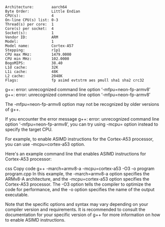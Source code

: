 ```
Architecture:        aarch64
Byte Order:          Little Endian
CPU(s):              4
On-line CPU(s) list: 0-3
Thread(s) per core:  1
Core(s) per socket:  4
Socket(s):           1
Vendor ID:           ARM
Model:               1
Model name:          Cortex-A57
Stepping:            r1p1
CPU max MHz:         1479.0000
CPU min MHz:         102.0000
BogoMIPS:            38.40
L1d cache:           32K
L1i cache:           48K
L2 cache:            2048K
Flags:               fp asimd evtstrm aes pmull sha1 sha2 crc32
```


g++: error: unrecognized command line option ‘-mfpu=neon-fp-armv8’
g++: error: unrecognized command line option ‘-mfpu=neon-fp-armv8’



The -mfpu=neon-fp-armv8 option may not be recognized by older versions of g++.

If you encounter the error message g++: error: unrecognized command line option ‘-mfpu=neon-fp-armv8’, you can try using -mcpu= option instead to specify the target CPU.

For example, to enable ASIMD instructions for the Cortex-A53 processor, you can use -mcpu=cortex-a53 option.

Here's an example command line that enables ASIMD instructions for Cortex-A53 processor:

css
Copy code
g++ -march=armv8-a -mcpu=cortex-a53 -O3 -o program program.cpp
In this example, the -march=armv8-a option specifies the ARMv8-A architecture, and the -mcpu=cortex-a53 option specifies the Cortex-A53 processor. The -O3 option tells the compiler to optimize the code for performance, and the -o option specifies the name of the output executable.

Note that the specific options and syntax may vary depending on your compiler version and requirements. It is recommended to consult the documentation for your specific version of g++ for more information on how to enable ASIMD instructions.


